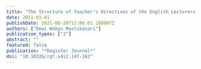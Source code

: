 ```yaml
---
title: "The Structure of Teacher's Directives of the English Lecturers of Muhammadiyah University Semarang"
date: 2011-01-01
publishDate: 2021-08-20T12:06:01.188807Z
authors: ["Dewi Wahyu Mustikasari"]
publication_types: ["2"]
abstract: ""
featured: false
publication: "*Register Journal*"
doi: "10.18326/rgt.v4i2.147-162"
---
```


